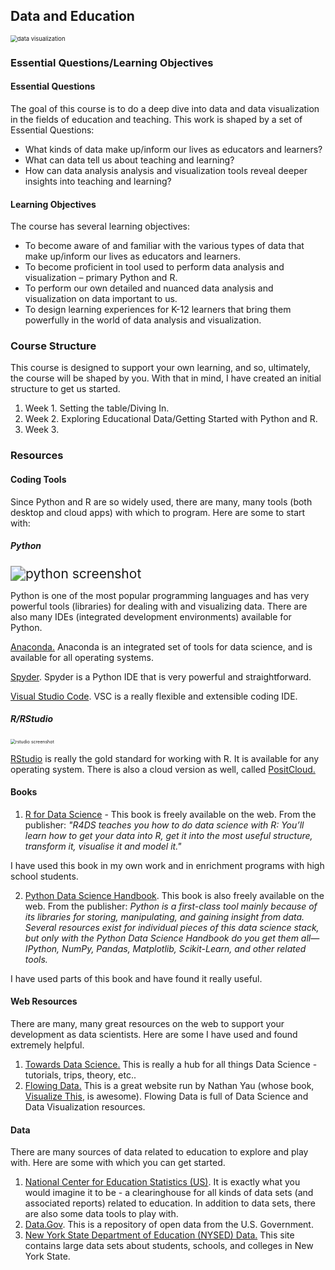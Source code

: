 ## Data and Education

<img src="https://d33wubrfki0l68.cloudfront.net/31835ef96ec58b4313ee82347d981c38e49dca74/3f87f/img/portfolio/2018/intangible-cultural-heritage/intangible_cultural_heritage_feature.png" alt="data visualization" style="zoom:67%;" />



### Essential Questions/Learning Objectives

#### Essential Questions

The goal of this course is to do a deep dive into data and data visualization in the fields of education and teaching. This work is shaped by a set of Essential Questions:

- What kinds of data make up/inform our lives as educators and learners?
- What can data tell us about teaching and learning?
- How can data analysis analysis and visualization tools reveal deeper insights into teaching and learning?

#### Learning Objectives

The course has several learning objectives:

- To become aware of and familiar with the various types of data that make up/inform our lives as educators and learners.
- To become proficient in tool used to perform data analysis and visualization – primary Python and R.
- To perform our own detailed and nuanced data analysis and visualization on data important to us.
- To design learning experiences for K-12 learners that bring them powerfully in the world of data analysis and visualization.



### Course Structure

This course is designed to support your own learning, and so, ultimately, the course will be shaped by you. With that in mind, I have created an initial structure to get us started.

1. Week 1. Setting the table/Diving In.
2. Week 2. Exploring Educational Data/Getting Started with Python and R.
3. Week 3. 

### Resources

#### Coding Tools

Since Python and R are so widely used, there are many, many tools (both desktop and cloud apps) with which to program. Here are some to start with:

##### Python

<img src="https://www.simplilearn.com/ice9/free_resources_article_thumb/Data_Visualization_in_Python/Data_Visualization_in_Python_30.png" alt="python screenshot" style="zoom:150%;" />



Python is one of the most popular programming languages and has very powerful tools (libraries) for dealing with and visualizing data. There are also many IDEs (integrated development environments) available for Python.

[Anaconda.](https://www.anaconda.com) Anaconda is an integrated set of tools for data science, and is available for all operating systems.

[Spyder](https://www.spyder-ide.org). Spyder is a Python IDE that is very powerful and straightforward.

[Visual Studio Code](https://code.visualstudio.com). VSC is a really flexible and extensible coding IDE.



##### R/RStudio

<img src="https://posit.co/wp-content/uploads/2023/02/thumbnail-21.png" alt="rstudio screenshot" style="zoom:50%;" />

[RStudio](https://posit.co/download/rstudio-desktop/) is really the gold standard for working with R. It is available for any operating system. There is also a cloud version as well, called [PositCloud.](https://posit.cloud)

#### Books

1. [R for Data Science](https://r4ds.had.co.nz/index.html) - This book is freely available on the web. From the publisher: *"R4DS teaches you how to do data science with R: You’ll learn how to get your data into R, get it into the most useful structure, transform it, visualise it and model it."*

I have used this book in my own work and in enrichment programs with high school students.

2. [Python Data Science Handbook](https://jakevdp.github.io/PythonDataScienceHandbook/). This book is also freely available on the web. From the publisher: *Python is a first-class tool mainly because of its libraries for storing, manipulating, and gaining insight from data. Several resources exist for individual pieces of this data science stack, but only with the Python Data Science Handbook do you get them all—IPython, NumPy, Pandas, Matplotlib, Scikit-Learn, and other related tools.*

I have used parts of this book and have found it really useful.

#### Web Resources

There are many, many great resources on the web to support your development as data scientists. Here are some I have used and found extremely helpful.

1. [Towards Data Science.](https://towardsdatascience.com) This is really a hub for all things Data Science - tutorials, trips, theory, etc..
2. [Flowing Data.](https://flowingdata.com) This is a great website run by Nathan Yau (whose book, [Visualize This](https://www.amazon.com/exec/obidos/ASIN/0470944889/braipick-20), is awesome). Flowing Data is full of Data Science and Data Visualization resources.

#### Data

There are many sources of data related to education to explore and play with. Here are some with which you can get started.

1. [National Center for Education Statistics (US)](https://nces.ed.gov). It is exactly what you would imagine it to be - a clearinghouse for all kinds of data sets (and associated reports) related to education. In addition to data sets, there are also some data tools to play with.
2. [Data.Gov](https://data.gov). This is a repository of open data from the U.S. Government. 
3. [New York State Department of Education (NYSED) Data.](https://data.nysed.gov) This site contains large data sets about students, schools, and colleges in New York State.
